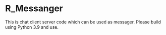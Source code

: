 # R_Messanger
This is chat client server code which can be used as messager.
Please build using Python 3.9 and use.
